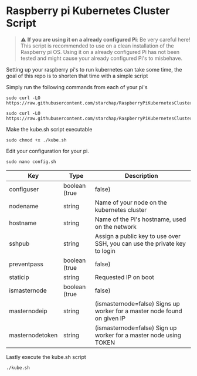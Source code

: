# Raspberry pi Kubernetes Cluster Script

> :warning: **If you are using it on a already configured Pi**: Be very careful here!
This script is recommended to use on a clean installation of the Raspberry pi OS. Using it on a already configured Pi has not been tested and might cause your already configured Pi's to misbehave.

Setting up your raspberry pi's to run kubernetes can take some time, the goal of this repo is to shorten that time with a simple script

Simply run the following commands from each of your pi's

```console
sudo curl -LO https://raw.githubusercontent.com/starchap/RaspberryPiKubernetesClusterScript/master/kube.sh
```

```console
sudo curl -LO https://raw.githubusercontent.com/starchap/RaspberryPiKubernetesClusterScript/master/config.sh
```

Make the kube.sh script executable

```console
sudo chmod +x ./kube.sh
```

Edit your configuration for your pi.

```console
sudo nano config.sh
```

| Key             | Type                   | Description                                                                                                                 |
|-----------------|------------------------|-----------------------------------------------------------------------------------------------------------------------------|
| configuser      | boolean (true | false) | whether to configure a new user, setting this to true will enable the creation of a new user and remove the default pi user |
| nodename        | string                 | Name of your node on the kubernetes cluster                                                                                 |
| hostname        | string                 | Name of the Pi's hostname, used on the network                                                                              |
| sshpub          | string                 | Assign a public key to use over SSH, you can use the private key to login                                                   |
| preventpass     | boolean (true | false) | Prevent ssh login using password, you must use the private key to login                                                     |
| staticip        | string                 | Requested IP on boot                                                                                                        |
| ismasternode    | boolean (true | false) | Configure the Pi as a master node or worker node, in the kubernetes cluster                                                 |
| masternodeip    | string                 | (ismasternode=false) Signs up worker for a master node found on given IP                                                    |
| masternodetoken | string                 | (ismasternode=false) Sign up worker for a master node using TOKEN                                                           |


Lastly execute the kube.sh script

```console
./kube.sh
```
